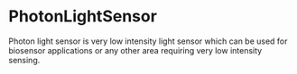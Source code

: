 # PhotonLightSensor
Photon light sensor is very low intensity light sensor which can be used for biosensor applications or any other area requiring very low intensity sensing.
